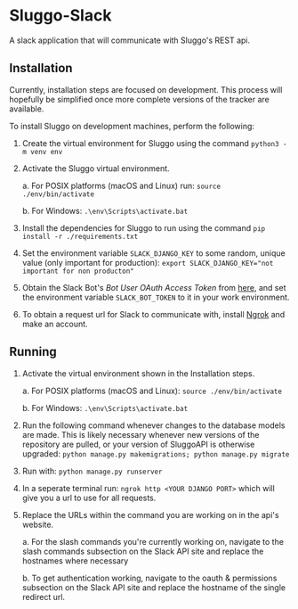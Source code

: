 # Sluggo-Slack
A slack application that will communicate with Sluggo's REST api.

## Installation
Currently, installation steps are focused on development. This process 
will hopefully be simplified once more complete versions of the tracker
are available.

To install Sluggo on development machines, perform the following:

1. Create the virtual environment for Sluggo using the command 
`python3 -m venv env`

2. Activate the Sluggo virtual environment. 
    
    a. For POSIX platforms (macOS
and Linux) run:
`source ./env/bin/activate`

    b. For Windows:
`.\env\Scripts\activate.bat`

3. Install the dependencies for Sluggo to run using the command 
`pip install -r ./requirements.txt`

4. Set the environment variable `SLACK_DJANGO_KEY` to some random, 
unique value (only important for production):
`export SLACK_DJANGO_KEY="not important for non producton"`

5. Obtain the Slack Bot's  _Bot User OAuth Access Token_ from [here](https://api.slack.com/apps/A01K80T5XCP/oauth?),
and set the environment variable `SLACK_BOT_TOKEN` to it in your work environment.

6. To obtain a request url for Slack to communicate with, install [Ngrok](https://ngrok.com/) and make an account.


## Running

1. Activate the virtual environment shown in the Installation steps.

    a. For POSIX platforms (macOS and Linux):
`source ./env/bin/activate`

    b. For Windows:
`.\env\Scripts\activate.bat`

2. Run the following command whenever changes to the database models 
are made. This is likely necessary whenever new versions of the 
repository are pulled, or your version of SluggoAPI is otherwise 
upgraded:
`python manage.py makemigrations; python manage.py migrate`

3. Run with:
`python manage.py runserver`

4. In a seperate terminal run:
`ngrok http <YOUR DJANGO PORT>` which will give you a url to use for all requests. 

5. Replace the URLs within the command you are working on in the api's website. 
    
    a. For the slash commands you're currently working on, navigate to the slash commands subsection on the Slack API site and replace the hostnames where necessary
    
    b. To get authentication working, navigate to the oauth & permissions subsection on the Slack API site and replace the hostname of the single redirect url.
    
